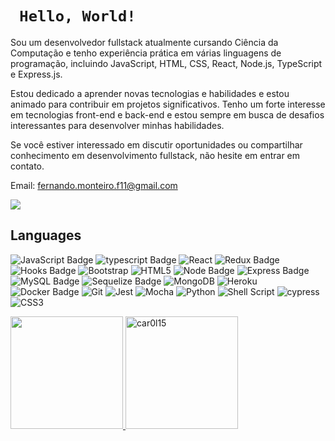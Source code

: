 <h1>
  <code> Hello, World! </code>
</h1>

Sou um desenvolvedor fullstack atualmente cursando Ciência da Computação e tenho experiência prática em várias linguagens de programação, incluindo JavaScript, HTML, CSS, React, Node.js, TypeScript e Express.js.

Estou dedicado a aprender novas tecnologias e habilidades e estou animado para contribuir em projetos significativos. Tenho um forte interesse em tecnologias front-end e back-end e estou sempre em busca de desafios interessantes para desenvolver minhas habilidades.

Se você estiver interessado em discutir oportunidades ou compartilhar conhecimento em desenvolvimento fullstack, não hesite em entrar em contato.


Email: fernando.monteiro.f11@gmail.com

<div>
  <a href="https://www.linkedin.com/in/fernando-monteiro-5845bb214/">
    <img
      src="https://img.shields.io/badge/LinkedIn-0077B5?style=for-the-badge&logo=linkedin&logoColor=white"
    />
  </a>
</div>
  
## Languages

![JavaScript Badge](https://img.shields.io/badge/-JavaScript-FCC624?style=for-the-badge&logo=JavaScript&logoColor=323330)
![typescript Badge](https://img.shields.io/badge/Typescript-blue?style=for-the-badge&logo=typescript&logoColor=white)
![React](https://img.shields.io/badge/react-%2320232a.svg?style=for-the-badge&logo=react&logoColor=%2361DAFB)
![Redux Badge](https://img.shields.io/badge/-Redux-212121?style=for-the-badge&logo=Redux&logoColor=7548bb)
![Hooks Badge](https://img.shields.io/badge/-Hooks-%2320232a.svg?style=for-the-badge&logo=React&logoColor=%2361DAFB)
![Bootstrap](https://img.shields.io/badge/bootstrap-%23563D7C.svg?style=for-the-badge&logo=bootstrap&logoColor=white)
![HTML5](https://img.shields.io/badge/html5-%23E34F26.svg?style=for-the-badge&logo=html5&logoColor=white)
![Node Badge](https://img.shields.io/badge/-Node.js-339933?style=for-the-badge&logo=node.js&logoColor=white)
![Express Badge](https://img.shields.io/badge/-Express.js-green?style=for-the-badge&logo=Express&logoColor=black)
![MySQL Badge](https://img.shields.io/badge/-MySQL-4479A1?style=for-the-badge&logo=MySQL&logoColor=white)
![Sequelize Badge](https://img.shields.io/badge/-Sequelize-eeeeee?style=for-the-badge&logo=sequelize&logoColor=00b1ea)
![MongoDB](https://img.shields.io/badge/MongoDB-%234ea94b.svg?style=for-the-badge&logo=mongodb&logoColor=white)
![Heroku](https://img.shields.io/badge/heroku-%23430098.svg?style=for-the-badge&logo=heroku&logoColor=white)
![Docker Badge](https://img.shields.io/badge/Docker-082135?style=for-the-badge&logo=Docker&logoColor=blue)
![Git](https://img.shields.io/badge/git-%23F05033.svg?style=for-the-badge&logo=git&logoColor=white)
![Jest](https://img.shields.io/badge/-jest-%23C21325?style=for-the-badge&logo=jest&logoColor=white)
![Mocha](https://img.shields.io/badge/-mocha-%238D6748?style=for-the-badge&logo=mocha&logoColor=white)
![Python](https://img.shields.io/badge/python-3670A0?style=for-the-badge&logo=python&logoColor=ffdd54)
![Shell Script](https://img.shields.io/badge/shell_script-%23121011.svg?style=for-the-badge&logo=gnu-bash&logoColor=white)
![cypress](https://img.shields.io/badge/-cypress-%23E5E5E5?style=for-the-badge&logo=cypress&logoColor=058a5e)
![CSS3](https://img.shields.io/badge/css3-%231572B6.svg?style=for-the-badge&logo=css3&logoColor=white)

<div>
  <a href="https://github.com/fPrompto">
   <img height="180em" src="https://github-readme-stats.vercel.app/api/top-langs/?username=fPrompto&layout=compact&theme=dracula"/>
  <img height="180em" src="https://github-readme-streak-stats.herokuapp.com?user=fPrompto&theme=dracula" alt="car0l15" />

  </a>
</div>

<!--
![Anurag's GitHub stats](https://github-readme-stats.vercel.app/api?username=fprompto&show_icons=true&theme=midnight-purple) &nbsp;

[![Top Langs](https://github-readme-stats.vercel.app/api/top-langs/?username=fprompto&layout=demo&theme=midnight-purple)](https://github.com/anuraghazra/github-readme-stats)
-->

<!--
**fPrompto/fPrompto** is a ✨ _special_ ✨ repository because its `README.md` (this file) appears on your GitHub profile.

Here are some ideas to get you started:

- 🔭 I’m currently working on ...
- 🌱 I’m currently learning ...
- 👯 I’m looking to collaborate on ...
- 🤔 I’m looking for help with ...
- 💬 Ask me about ...
- 📫 How to reach me: ...
- 😄 Pronouns: ...
- ⚡ Fun fact: ...
-->
